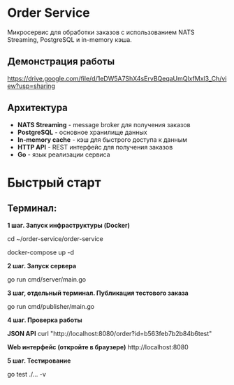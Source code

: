 # Order Service

Микросервис для обработки заказов с использованием NATS Streaming, PostgreSQL и in-memory кэша.

## Демонстрация работы

https://drive.google.com/file/d/1eDW5A7ShX4sErvBQeqaUmQlxfMxl3_Ch/view?usp=sharing

## Архитектура

- **NATS Streaming** - message broker для получения заказов
- **PostgreSQL** - основное хранилище данных  
- **In-memory cache** - кэш для быстрого доступа к данным
- **HTTP API** - REST интерфейс для получения заказов
- **Go** - язык реализации сервиса

# Быстрый старт

## Терминал:

**1 шаг. Запуск инфраструктуры (Docker)**

cd ~/order-service/order-service

docker-compose up -d

**2 шаг. Запуск сервера**

go run cmd/server/main.go

**3 шаг, отдельный терминал. Публикация тестового заказа**

go run cmd/publisher/main.go

**4 шаг. Проверка работы**

**JSON API**
curl "http://localhost:8080/order?id=b563feb7b2b84b6test"

**Web интерфейс (откройте в браузере)**
http://localhost:8080


**5 шаг. Тестирование**

go test ./... -v
